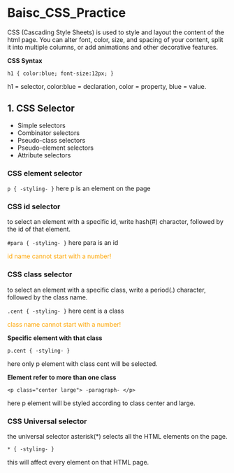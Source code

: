 # Baisc_CSS_Practice

CSS (Cascading Style Sheets) is used to style and layout the content of the html page. You can alter font, color, size, and spacing of your content, split it into multiple columns, or add animations and other decorative features.

**CSS Syntax**

` h1 { color:blue; font-size:12px; } `

h1 = selector, color:blue = declaration, color = property, blue = value.

## 1. CSS Selector

- Simple selectors
- Combinator selectors
- Pseudo-class selectors
- Pseudo-element selectors
- Attribute selectors

### CSS element selector

`p { -styling- }` here p is an element on the page

### CSS id selector

to select an element with a specific id, write hash(#) character, followed by the id of that element.

`#para { -styling- }` here para is an id 

<span style= color:orange>id name cannot start with a number!</span>

### CSS class selector

to select an element with a specific class, write a period(.) character, followed by the class name.

`.cent { -styling- }` here cent is a class

<span style= color:orange>class name cannot start with a number!</span>

**Specific element with that class**

`p.cent { -styling- }`

here only p element with class cent will be selected.

**Element refer to more than one class**

`<p class="center large"> -paragraph- </p>`

here p element will be styled according to class center and large.

### CSS Universal selector

the universal selector asterisk(*) selects all the HTML elements on the page.

`* { -styling- }`

this will affect every element on that HTML page.

